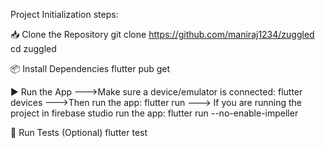 Project Initialization steps:

📥 Clone the Repository
git clone https://github.com/maniraj1234/zuggled
cd zuggled


📦 Install Dependencies
flutter pub get

▶️ Run the App
--->Make sure a device/emulator is connected:
    flutter devices
--->Then run the app:
    flutter run 
---> If you are running the project in firebase studio run the app:
    flutter run --no-enable-impeller


🧪 Run Tests (Optional)
flutter test
